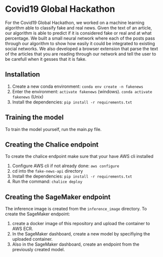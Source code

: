 # Covid19 Global Hackathon
For the Covid19 Global Hackathon, we worked on a machine learning algorithm able to classify fake and real news.
Given the text of an article, our algorithm is able to predict if it is considered fake or real and at what percentage.
We built a small neural network where each of the posts pass through our algorithm to show how easily it could be integrated to existing social networks. We also developed a browser extension that parse the text of the articles that you are reading through our network and tell the user to be carefull when it gesses that it is fake.

## Installation
1. Create a new conda environment: `conda env create -n fakenews`
1. Enter the environment: `activate fakenews` (windows). `conda activate fakenews` (Unix)
1. Install the dependencies: `pip install -r requirements.txt`

## Training the model
To train the model yourself, run the main.py file.

## Creating the Chalice endpoint
To create the chalice endpoint make sure that your have AWS cli installed

1. Configure AWS cli if not already done: `aws configure`
1. cd into the `fake-news-api` directory
1. Install the dependencies: `pip install -r requirements.txt`
1. Run the command: `chalice deploy`

## Creating the SageMaker endpoint
The inference image is created from the `inference_image` directory.
To create the SageMaker endpoint:

1. create a docker image of this repository and upload the container to AWS ECR.
1. In the SageMaker dashboard, create a new model by specifiying the uploaded container.
1. Also in the SageMaker dashboard, create an endpoint from the previously created model.

